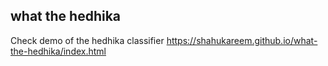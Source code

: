 ## what the hedhika
Check demo of the hedhika classifier https://shahukareem.github.io/what-the-hedhika/index.html
